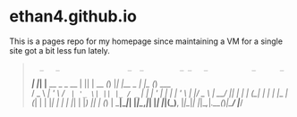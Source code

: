 # ethan4.github.io

This is a pages repo for my homepage since maintaining a VM for a single site got a bit less fun lately.

>       _   _                 _  _         _ _   _           _      _       
>   ___| |_| |__   __ _ _ __ | || |   __ _(_) |_| |__  _   _| |__  (_) ___  
>  / _ \ __| '_ \ / _` | '_ \| || |_ / _` | | __| '_ \| | | | '_ \ | |/ _ \ 
> |  __/ |_| | | | (_| | | | |__   _| (_| | | |_| | | | |_| | |_) || | (_) |
>  \___|\__|_| |_|\__,_|_| |_|  |_|(_)__, |_|\__|_| |_|\__,_|_.__(_)_|\___/ 
>                                    |___/                                  